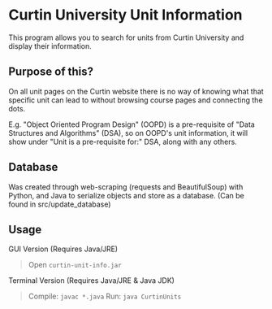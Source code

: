# Curtin University Unit Information

This program allows you to search for units from Curtin University and display their information. 

## Purpose of this?
On all unit pages on the Curtin website there is no way of knowing what that specific unit can lead to without browsing course pages and connecting the dots. 

E.g. "Object Oriented Program Design" (OOPD) is a pre-requisite of "Data Structures and Algorithms" (DSA), so on OOPD's unit information, it will show under "Unit is a pre-requisite for:" DSA, along with any others.

## Database
Was created through web-scraping (requests and BeautifulSoup) with Python, and Java to serialize objects and store as a database. (Can be found in src/update_database)

## Usage
GUI Version (Requires Java/JRE)
>Open `curtin-unit-info.jar`

Terminal Version (Requires Java/JRE & Java JDK)
>Compile: `javac *.java`
>Run: `java CurtinUnits`

